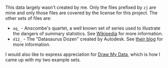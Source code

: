 This data largely wasn't created by me. Only the files prefixed by `zj` are mine and only those
files are covered by the license for this project. The other sets of files are:

* `aq_` - Anscombe's quartet, a well known set of series used to illustrate the dangers of summary
  statistics. See [Wikipedia](https://en.wikipedia.org/wiki/Anscombe%27s_quartet) for more 
  information.
* `d12_` - The "Datasaurus Dozen" created by Autodesk. See 
  [their blog](https://en.wikipedia.org/wiki/Anscombe%27s_quartet) for more information.
  
I would also like to express appreciation for 
[Draw My Data](http://robertgrantstats.co.uk/drawmydata.html), which is how I came up with my two
example sets.